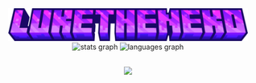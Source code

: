 <div align="center">
<img src="./imgs/luketheneko.png" alt="" height="65" >
<br>
</div>
<div align="center">
<img src="https://github-readme-stats.vercel.app/api?username=LukeTheNeko&hide_title=false&hide_rank=false&show_icons=true&include_all_commits=true&count_private=true&disable_animations=false&theme=midnight-purple&locale=en&hide_border=false&order=1" height="150" alt="stats graph"  />
  <img src="https://github-readme-stats.vercel.app/api/top-langs?username=LukeTheNeko&locale=en&hide_title=false&layout=compact&card_width=320&langs_count=5&theme=midnight-purple&hide_border=false&order=2" height="150" alt="languages graph"  />
</div>
<br>
<p align="center">
<a href="https://skillicons.dev">
    <img src="https://skillicons.dev/icons?i=,js,ts,nodejs,html,css,c,cs,cpp,py,java,kotlin,firebase,mongodb,)" />
  </a>
</p>
